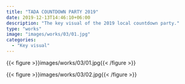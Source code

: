 ```yaml
---
title: "TADA COUNTDOWN PARTY 2019"
date: 2019-12-13T14:46:10+06:00
description: "The key visual of the 2019 local countdown party."
type: "works"
image: "images/works/03/01.jpg"
categories:
  - "Key visual"
---
```



{{< figure >}}images/works/03/01.jpg{{< /figure >}}

{{< figure >}}images/works/03/02.jpg{{< /figure >}}